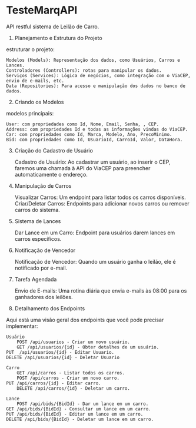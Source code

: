 # TesteMarqAPI
API restful sistema de Leilão de Carro.


1. Planejamento e Estrutura do Projeto

estruturar o projeto:

    Modelos (Models): Representação dos dados, como Usuários, Carros e Lances.
    Controladores (Controllers): rotas para manipular os dados.
    Serviços (Services): Lógica de negócios, como integração com o ViaCEP, envio de e-mails, etc.
    Data (Repositories): Para acesso e manipulação dos dados no banco de dados.

2. Criando os Modelos

modelos principais:

    User: com propriedades como Id, Nome, Email, Senha, , CEP.
    Address: com propriedades Id e todas as informações vindas do ViaCEP.
    Car: com propriedades como Id, Marca, Modelo, Ano, PrecoMinimo.
    Bid: com propriedades como Id, UsuarioId, CarroId, Valor, DataHora.

3. Criação do Cadastro de Usuário

    Cadastro de Usuário: Ao cadastrar um usuário, ao inserir o CEP, faremos uma chamada à API do ViaCEP para preencher automaticamente o endereço.

4. Manipulação de Carros

    Visualizar Carros: Um endpoint para listar todos os carros disponíveis.
    Criar/Deletar Carros: Endpoints para adicionar novos carros ou remover carros do sistema.

5. Sistema de Lances

    Dar Lance em um Carro: Endpoint para usuários darem lances em carros específicos.

6. Notificação de Vencedor

    Notificação de Vencedor: Quando um usuário ganha o leilão, ele é notificado por e-mail.

7. Tarefa Agendada

    Envio de E-mails: Uma rotina diária que envia e-mails às 08:00 para os ganhadores dos leilões.

8. Detalhamento dos Endpoints

Aqui está uma visão geral dos endpoints que você pode precisar implementar:

    Usuário
        POST /api/usuarios - Criar um novo usuário.
        GET /api/usuarios/{id} - Obter detalhes de um usuário.
	PUT  /api/usuarios/{id} - Editar Usuario.
	DELETE /api/usuarios/{id} - Deletar Usuario

    Carro
        GET /api/carros - Listar todos os carros.
        POST /api/carros - Criar um novo carro.
	PUT /api/carros/{id} - Editar carro.
        DELETE /api/carros/{id} - Deletar um carro.

    Lance
        POST /api/bids/{BidId} - Dar um lance em um carro.
	GET /api/bids/{BidId} - Consultar um lance em um carro.
	PUT /api/bids/{BidId} - Editar um lance em um carro.
	DELETE /api/bids/{BidId} - Deletar um lance em um carro.
